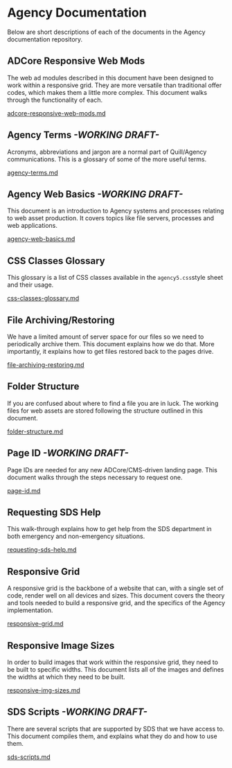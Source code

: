 # Agency Documentation
Below are short descriptions of each of the documents in the Agency documentation repository.

## ADCore Responsive Web Mods 
The web ad modules described in this document have been designed to work within a responsive grid. They are more versatile than traditional offer codes, which makes them a little more complex. This document walks through the functionality of each.

[adcore-responsive-web-mods.md](https://github.com/agency-quill/agency-project-files/tree/master/documentation/adcore-responsive-web-mods.md)

## Agency Terms _-WORKING DRAFT-_
Acronyms, abbreviations and jargon are a normal part of Quill/Agency communications. This is a glossary of some of the more useful terms. 

[agency-terms.md](https://github.com/agency-quill/agency-project-files/tree/master/documentation/agency-terms.md)

## Agency Web Basics _-WORKING DRAFT-_
This document is an introduction to Agency systems and processes relating to web asset production. It covers topics like file servers, processes and web applications. 

[agency-web-basics.md](https://github.com/agency-quill/agency-project-files/tree/master/documentation/agency-web-basics.md)

## CSS Classes Glossary 
This glossary is a list of CSS classes available in the `agency5.css`style sheet and their usage.

[css-classes-glossary.md](https://github.com/agency-quill/agency-project-files/tree/master/documentation/css-classes-glossary.md)

## File Archiving/Restoring 
We have a limited amount of server space for our files so we need to periodically archive them. This document explains how we do that. More importantly, it explains how to get files restored back to the pages drive.

[file-archiving-restoring.md](https://github.com/agency-quill/agency-project-files/tree/master/documentation/file-archiving-restoring.md)

## Folder Structure 
If you are confused about where to find a file you are in luck. The working files for web assets are stored following the structure outlined in this document.

[folder-structure.md](https://github.com/agency-quill/agency-project-files/tree/master/documentation/folder-structure.md)

## Page ID _-WORKING DRAFT-_
Page IDs are needed for any new ADCore/CMS-driven landing page. This document walks through the steps necessary to request one.

[page-id.md](https://github.com/agency-quill/agency-project-files/tree/master/documentation/page-id.md)

## Requesting SDS Help 
This walk-through explains how to get help from the SDS department in both emergency and non-emergency situations.

[requesting-sds-help.md](https://github.com/agency-quill/agency-project-files/tree/master/documentation/requesting-sds-help.md)

## Responsive Grid 
A responsive grid is the backbone of a website that can, with a single set of code, render well on all devices and sizes. This document covers the theory and tools needed to build a responsive grid, and the specifics of the Agency implementation.

[responsive-grid.md](https://github.com/agency-quill/agency-project-files/tree/master/documentation/responsive-grid.md)

## Responsive Image Sizes 
In order to build images that work within the responsive grid, they need to be built to specific widths. This document lists all of the images and defines the widths at which they need to be built.

[responsive-img-sizes.md](https://github.com/agency-quill/agency-project-files/tree/master/documentation/responsive-img-sizes.md)

## SDS Scripts _-WORKING DRAFT-_
There are several scripts that are supported by SDS that we have access to. This document compiles them, and explains what they do and how to use them.

[sds-scripts.md](https://github.com/agency-quill/agency-project-files/tree/master/documentation/sds-scripts.md)
